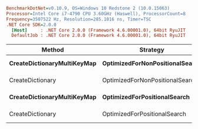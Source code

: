 ``` ini

BenchmarkDotNet=v0.10.9, OS=Windows 10 Redstone 2 (10.0.15063)
Processor=Intel Core i7-4790 CPU 3.60GHz (Haswell), ProcessorCount=8
Frequency=3507522 Hz, Resolution=285.1016 ns, Timer=TSC
.NET Core SDK=2.0.0
  [Host]     : .NET Core 2.0.0 (Framework 4.6.00001.0), 64bit RyuJIT
  DefaultJob : .NET Core 2.0.0 (Framework 4.6.00001.0), 64bit RyuJIT


```
 |                      Method |                        Strategy |      Mean |     Error |    StdDev | Scaled | ScaledSD |  Gen 0 | Allocated |
 |---------------------------- |-------------------------------- |----------:|----------:|----------:|-------:|---------:|-------:|----------:|
 | **CreateDictionaryMultiKeyMap** | **OptimizedForNonPositionalSearch** | **176.03 ns** | **0.5348 ns** | **0.5003 ns** |  **10.53** |     **0.04** | **0.0627** |     **264 B** |
 |            CreateDictionary | OptimizedForNonPositionalSearch |  16.72 ns | 0.0524 ns | 0.0490 ns |   1.00 |     0.00 | 0.0190 |      80 B |
 | **CreateDictionaryMultiKeyMap** |    **OptimizedForPositionalSearch** | **229.84 ns** | **1.3902 ns** | **1.3004 ns** |  **12.03** |     **0.07** | **0.0894** |     **376 B** |
 |            CreateDictionary |    OptimizedForPositionalSearch |  19.11 ns | 0.0596 ns | 0.0498 ns |   1.00 |     0.00 | 0.0190 |      80 B |
